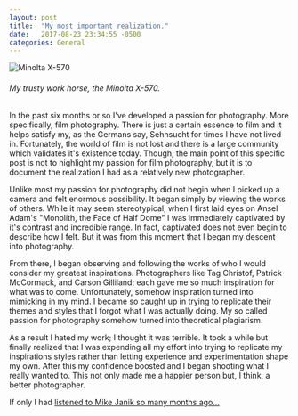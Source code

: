 ```yaml
---
layout: post
title:  "My most important realization."
date:   2017-08-23 23:34:55 -0500
categories: General
---
```

![Minolta X-570](http://i.imgur.com/1P6cuvD.jpg)
###### My trusty work horse, the Minolta X-570.



In the past six months or so I've developed a passion for photography. More specifically, film photography. There is just a certain essence to film and it helps satisfy my, as the Germans say, Sehnsucht for times I have not lived in. Fortunately, the world of film is not lost and there is a large community which validates it's existence today. Though, the main point of this specific post is not to highlight my passion for film photography, but it is to document the realization I had as a relatively new photographer.

Unlike most my passion for photography did not begin when I picked up a camera and felt enormous possibility. It began simply by viewing the works of others. While it may seem stereotypical, when I first laid eyes on Ansel Adam's "Monolith, the Face of Half Dome" I was immediately captivated by it's contrast and incredible range. In fact, captivated does not even begin to describe how I felt. But it was from this moment that I began my descent into photography.

From there, I began observing and following the works of who I would consider my greatest inspirations. Photographers like Tag Christof, Patrick McCormack, and Carson Gilliland; each gave me so much inspiration for what was to come. Unfortunately, somehow inspiration turned into mimicking in my mind. I became so caught up in trying to replicate their themes and styles that I forgot what I was actually doing. My so called passion for photography somehow turned into theoretical plagiarism.

As a result I hated my work; I thought it was terrible. It took a while but finally realized that I was expending all my effort into trying to replicate my inspirations styles rather than letting experience and experimentation shape my own. After this my confidence boosted and I began shooting what I really wanted to. This not only made me a happier person but, I think, a better photographer.

If only I had [listened to Mike Janik so many months ago...](https://www.youtube.com/watch?v=xZBEEpaZGvE)






